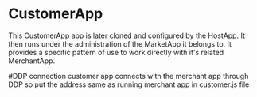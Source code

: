 # CustomerApp
This CustomerApp app is later cloned and configured by the HostApp. It then runs under the administration of the MarketApp it belongs to. It provides a specific pattern of use to work directly with it's related MerchantApp.

#DDP connection
customer app connects with the merchant app through DDP so put the address same as running merchant app in customer.js file